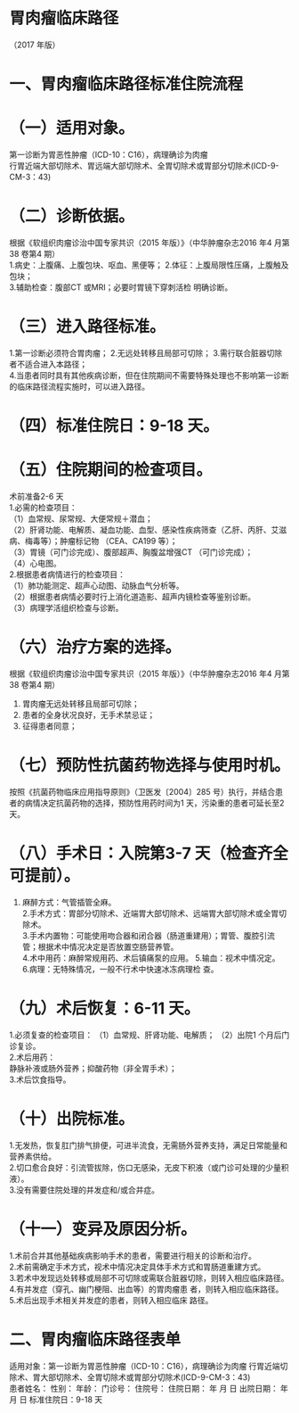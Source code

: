 # 胃肉瘤临床路径  
（2017 年版）  
# 一、胃肉瘤临床路径标准住院流程  
# （一）适用对象。  
第一诊断为胃恶性肿瘤（ICD-10：C16），病理确诊为肉瘤  
行胃近端大部切除术、胃远端大部切除术、全胃切除术或胃部分切除术(ICD-9-CM-3：43)  
# （二）诊断依据。  
根据《软组织肉瘤诊治中国专家共识（2015 年版）》（中华肿瘤杂志2016 年4 月第38 卷第4 期）  
1.病史：上腹痛、上腹包块、呕血、黑便等； 2.体征：上腹局限性压痛，上腹触及包块；  
3.辅助检查：腹部CT 或MRI；必要时胃镜下穿刺活检 明确诊断。  
# （三）进入路径标准。  
1.第一诊断必须符合胃肉瘤； 2.无远处转移且局部可切除；  3.需行联合脏器切除者不适合进入本路径；  
4.当患者同时具有其他疾病诊断，但在住院期间不需要特殊处理也不影响第一诊断的临床路径流程实施时，可以进入路径。  
# （四）标准住院日：9-18 天。  
# （五）住院期间的检查项目。  
术前准备2-6 天  
1.必需的检查项目：  
（1）血常规、尿常规、大便常规＋潜血；  
（2）肝肾功能、电解质、凝血功能、血型、感染性疾病筛查（乙肝、丙肝、艾滋病、梅毒等）；肿瘤标记物
（CEA、CA199 等）；  
（3）胃镜（可门诊完成）、腹部超声、胸腹盆增强CT
（可门诊完成）；  
（4）心电图。  
2.根据患者病情进行的检查项目：  
（1）肺功能测定、超声心动图、动脉血气分析等。  
（2）根据患者病情必要时行上消化道造影、超声内镜检查等鉴别诊断。  
（3）病理学活组织检查与诊断。  
# （六）治疗方案的选择。  
根据《软组织肉瘤诊治中国专家共识（2015 年版）》（中华肿瘤杂志2016 年4 月第38 卷第4 期）  
1.   胃肉瘤无远处转移且局部可切除；  
2. 患者的全身状况良好，无手术禁忌证；  
3. 征得患者同意；  
# （七）预防性抗菌药物选择与使用时机。  
按照《抗菌药物临床应用指导原则》（卫医发〔2004〕285 号）执行，并结合患者的病情决定抗菌药物的选择，预防性用药时间为1 天，污染重的患者可延长至2 天。  
# （八）手术日：入院第3-7 天（检查齐全可提前）。  
1. 麻醉方式：气管插管全麻。  
2.手术方式：胃部分切除术、近端胃大部切除术、远端胃大部切除术或全胃切除术。  
3.手术内置物：可能使用吻合器和闭合器（肠道重建用）；胃管、腹腔引流管；根据术中情况决定是否放置空肠营养管。  
4.术中用药：麻醉常规用药、术后镇痛泵的应用。 5.输血：视术中情况定。  
6.病理：无特殊情况，一般不行术中快速冰冻病理检 查。  
# （九）术后恢复：6-11 天。  
1.必须复查的检查项目： （1）血常规、肝肾功能、电解质； （2）出院1 个月后门诊复诊。  
2.术后用药：  
静脉补液或肠外营养；抑酸药物（非全胃手术）；  
3.术后饮食指导。  
# （十）出院标准。  
1.无发热，恢复肛门排气排便，可进半流食，无需肠外营养支持，满足日常能量和营养素供给。  
2.切口愈合良好：引流管拔除，伤口无感染，无皮下积液（或门诊可处理的少量积液）。  
3.没有需要住院处理的并发症和/或合并症。  
# （十一）变异及原因分析。  
1.术前合并其他基础疾病影响手术的患者，需要进行相关的诊断和治疗。  
2.术前需确定手术方式，视术中情况决定具体手术方式和胃肠道重建方式。  
3.若术中发现远处转移或局部不可切除或需联合脏器切除，则转入相应临床路径。  
4.有并发症（穿孔、幽门梗阻、出血等）的胃肉瘤患 者，则转入相应临床路径。  
5.术后出现手术相关并发症的患者，则转入相应临床 路径。  
# 二、胃肉瘤临床路径表单  
适用对象：第一诊断为胃恶性肿瘤（ICD-10：C16），病理确诊为肉瘤 行胃近端切除术、胃大部切除术、全胃切除术或胃部分切除术(ICD-9-CM-3：43)  
患者姓名：       性别：    年龄：    门诊号：        住院号：           住院日期：    年  月  日     出院日期：    年  月  日   标准住院日：9-18 天  
